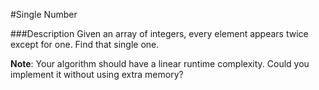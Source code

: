 #Single Number

###Description
Given an array of integers, every element appears twice except for one. Find that single one.

**Note**:
Your algorithm should have a linear runtime complexity. Could you implement it without using extra memory?
